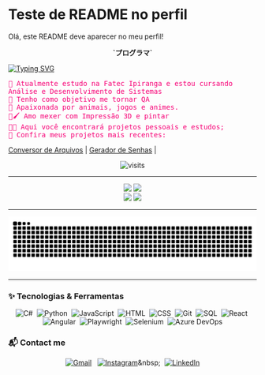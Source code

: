 # Teste de README no perfil

Olá, este README deve aparecer no meu perfil!

<p align="center">
  <b>`プログラマ`</b>
</p>

<a href="https://git.io/typing-svg">
  <img 
    src="https://readme-typing-svg.demolab.com?font=Pixelify+Sans&pause=1000&color=F70076&center=true&multiline=true&repeat=false&width=200&height=50&lines=Ol%C3%A1%2C+me+chamo+Milena" 
    alt="Typing SVG" 
  />
</a>

<img align="right" alt="" height="250px" src="https://i.imgur.com/yXz9FzS.gif" />

<p style="font-family: monospace; color: #F70076; max-width: 800px;" align="left">
  🌸 Atualmente estudo na Fatec Ipiranga e estou cursando Análise e Desenvolvimento de Sistemas<br />
  🎯 Tenho como objetivo me tornar QA<br />
  👾 Apaixonada por animais, jogos e animes.<br />
  🎨🖌️ Amo mexer com Impressão 3D e pintar<br />
  👩‍💻 Aqui você encontrará projetos pessoais e estudos;<br />
  🌙 Confira meus projetos mais recentes:
</p>

<p align="left" style="max-width: 800px;">
  <a href="https://github.com/MilenaSayuri/ConversorArquivo">Conversor de Arquivos</a> | 
  <a href="https://github.com/MilenaSayuri/GeradorSenhas">Gerador de Senhas</a> | 
</p>




<!-- Contador centralizado -->
<p align="center">
  <img src="https://visit-counter.vercel.app/counter.png?page=https%3A%2F%2Fgithub.com%2FMilenaSayuri&s=40&c=F70076&bg=00000000&no=4&ff=digi&tb=Visitors%3A&ta=" 
       alt="visits" 
       style="width: 200px; height: auto;"/>
</p>


---

<!-- Estatísticas -->

<div align="center">
  <img src="http://github-profile-summary-cards.vercel.app/api/cards/profile-details?username=MilenaSayuri&theme=omni" height="200"/>
  <img src="https://github-readme-streak-stats.herokuapp.com?user=MilenaSayuri&theme=omni&hide_border=true&locale=pt_BR&date_format=j%20M%5B%20Y%5D" height="200"/>
</div>

<div align="center">
  <img src="http://github-profile-summary-cards.vercel.app/api/cards/repos-per-language?username=MilenaSayuri&theme=omni" height="200"/>
  <img src="http://github-profile-summary-cards.vercel.app/api/cards/stats?username=MilenaSayuri&theme=omni" height="200"/>
</div>

---

<p align="center">
  <picture>
    <source media="(prefers-color-scheme: dark)" srcset="https://raw.githubusercontent.com/MilenaSayuri/MilenaSayuri/output/github-contribution-grid-snake-dark.svg" />
    <source media="(prefers-color-scheme: light)" srcset="https://raw.githubusercontent.com/MilenaSayuri/MilenaSayuri/output/github-contribution-grid-snake.svg" />
    <img alt="github contribution grid snake animation" src="https://raw.githubusercontent.com/MilenaSayuri/MilenaSayuri/output/github-contribution-grid-snake.svg" />
  </picture>
</p>



---

### ✨ Tecnologias & Ferramentas

<p align="center">
  <img src="https://cdn.jsdelivr.net/gh/devicons/devicon/icons/csharp/csharp-original.svg" title="C#" alt="C#" width="40" height="40"/>&nbsp;
  <img src="https://cdn.jsdelivr.net/gh/devicons/devicon/icons/python/python-original.svg" title="Python" alt="Python" width="40" height="40"/>&nbsp;
  <img src="https://cdn.jsdelivr.net/gh/devicons/devicon/icons/javascript/javascript-original.svg" title="JavaScript" alt="JavaScript" width="40" height="40"/>&nbsp;
  <img src="https://cdn.jsdelivr.net/gh/devicons/devicon/icons/html5/html5-original.svg" title="HTML" alt="HTML" width="40" height="40"/>&nbsp;
  <img src="https://cdn.jsdelivr.net/gh/devicons/devicon/icons/css3/css3-original.svg" title="CSS" alt="CSS" width="40" height="40"/>&nbsp;
  <img src="https://cdn.jsdelivr.net/gh/devicons/devicon/icons/git/git-original.svg" title="Git" alt="Git" width="40" height="40"/>&nbsp;
  <img src="https://cdn.jsdelivr.net/gh/devicons/devicon/icons/mysql/mysql-original.svg" title="SQL" alt="SQL" width="40" height="40"/>&nbsp;
  <img src="https://cdn.jsdelivr.net/gh/devicons/devicon/icons/react/react-original.svg" title="React" alt="React" width="40" height="40"/>&nbsp;
  <img src="https://cdn.jsdelivr.net/gh/devicons/devicon/icons/angularjs/angularjs-original.svg" title="Angular" alt="Angular" width="40" height="40"/>&nbsp;
  <img src="https://playwright.dev/img/playwright-logo.svg" title="Playwright" alt="Playwright" width="40" height="40"/>&nbsp;
  <img src="https://selenium.dev/images/selenium_logo_square_green.png" title="Selenium" alt="Selenium" width="40" height="40"/>&nbsp;
  <img src="https://cdn.jsdelivr.net/gh/devicons/devicon/icons/azure/azure-original.svg" title="Azure DevOps" alt="Azure DevOps" width="40" height="40"/>
</p>


### 📬 Contact me
<p align="center"
  
  [![Gmail](https://img.shields.io/badge/Gmail-000?style=for-the-badge&logo=gmail&logoColor=F70076)](mailto:mirenahayakawa@gmail.com)&nbsp;&nbsp;
  [![Instagram](https://img.shields.io/badge/Instagram-000?style=for-the-badge&logo=instagram&logoColor=F70076)](https://www.instagram.com/_miih_tsuki_)&nbsp;&nbsp;
  [![LinkedIn](https://img.shields.io/badge/LinkedIn-000?style=for-the-badge&logo=linkedin&logoColor=F70076)](https://www.linkedin.com/in/milena-sayuri-hayakawa-246761265)
  
</p>
